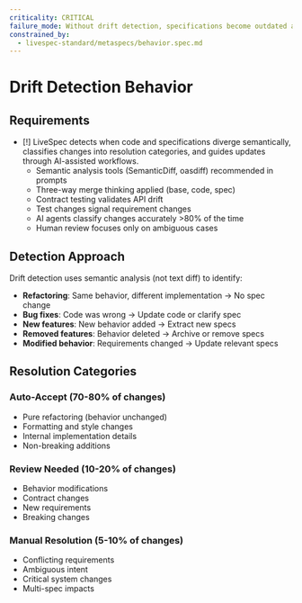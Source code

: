 ```yaml
---
criticality: CRITICAL
failure_mode: Without drift detection, specifications become outdated and useless
constrained_by:
  - livespec-standard/metaspecs/behavior.spec.md
---
```


# Drift Detection Behavior

## Requirements
- [!] LiveSpec detects when code and specifications diverge semantically, classifies changes into resolution categories, and guides updates through AI-assisted workflows.
  - Semantic analysis tools (SemanticDiff, oasdiff) recommended in prompts
  - Three-way merge thinking applied (base, code, spec)
  - Contract testing validates API drift
  - Test changes signal requirement changes
  - AI agents classify changes accurately >80% of the time
  - Human review focuses only on ambiguous cases

## Detection Approach

Drift detection uses semantic analysis (not text diff) to identify:
- **Refactoring**: Same behavior, different implementation → No spec change
- **Bug fixes**: Code was wrong → Update code or clarify spec
- **New features**: New behavior added → Extract new specs
- **Removed features**: Behavior deleted → Archive or remove specs
- **Modified behavior**: Requirements changed → Update relevant specs

## Resolution Categories

### Auto-Accept (70-80% of changes)
- Pure refactoring (behavior unchanged)
- Formatting and style changes
- Internal implementation details
- Non-breaking additions

### Review Needed (10-20% of changes)
- Behavior modifications
- Contract changes
- New requirements
- Breaking changes

### Manual Resolution (5-10% of changes)
- Conflicting requirements
- Ambiguous intent
- Critical system changes
- Multi-spec impacts
